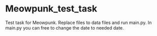 # Meowpunk_test_task
Test task for Meowpunk.
Replace files to data files and run main.py.
In main.py you can free to change the date to needed date.

